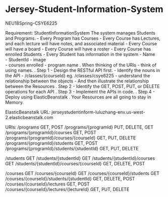 # Jersey-Student-Information-System
NEU18Spring-CSYE6225

Requirement:
StudentInformationSystem 
The system manages Students and Programs.
     - Every Program has Courses
     - Every Course has Lectures, and each lecture will have notes, and associated material
     - Every Course will have a board
     - Every Course will have a roster 
     - Every Course has enrolled Students
     - Every Student has information in the system 
          - Name        
          - StudentId
          - image     
          - courses enrolled
          - program name
. When thinking of the URIs - think of using names. 
. Step 1 - Design the RESTful API first. 
      - Identify the nouns in the API
     - /classes/{courseId}  eg. /classes/csye6225
     - understand the relationship between the objects 
     - And then illustrate the relationship between the Resources
. Step 2 - Identify the GET, POST, PUT, or DELETE operations for each API
. Step 3 - Implement the APIs in code. 
. Step 4 - Deploy using ElasticBeanstalk
. Your Resources are all going to stay in Memory. 


ElasticBeanstalk URL: jerseystudentinform-luluzhang-env.us-west-2.elasticbeanstalk.com

URIs:
/programs GET, POST
/programs/{programId} PUT, DELETE, GET
/programs/{programId}/courses GET, POST
/programs/{programId}/courses/{courseId} GET, PUT, DELETE
/programs/{programId}/students GET, POST
/programs/{programId}/students/{studentId} GET, PUT, DELETE

/students GET
/students/{studentId} GET
/students/{studentId}/courses GET
/students/{studentId}/courses/{courseId} GET, DELETE, POST

/courses GET
/courses/{courseId} GET
/courses/{courseId}/students GET
/courses/{courseId}/students/{studentId} GET, DELETE, POST
/courses/{courseId}/lectures GET, POST
/courses/{courseId}/lectures/{lectureId} GET, PUT, DELETE
